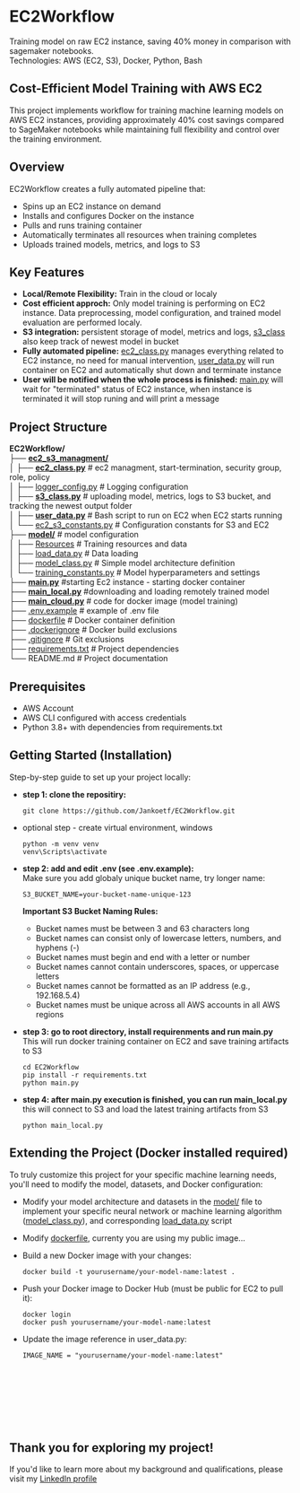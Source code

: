 # EC2Workflow

Training model on raw EC2 instance, saving 40% money in comparison with sagemaker notebooks.<br>Technologies: AWS (EC2, S3), Docker, Python, Bash

## Cost-Efficient Model Training with AWS EC2

This project implements workflow for training machine learning models on AWS EC2 instances, providing approximately 40% cost savings compared to SageMaker notebooks while maintaining full flexibility and control over the training environment.

## Overview

EC2Workflow creates a fully automated pipeline that:

- Spins up an EC2 instance on demand
- Installs and configures Docker on the instance
- Pulls and runs training container
- Automatically terminates all resources when training completes
- Uploads trained models, metrics, and logs to S3

## Key Features

- **Local/Remote Flexibility:** Train in the cloud or localy
- **Cost efficient approch:** Only model training is performing on EC2 instance. Data preprocessing, model configuration, and trained model evaluation are performed localy.
- **S3 integration:** persistent storage of model, metrics and logs, [s3_class](./ec2_s3_managment/s3_class.py) also keep track of newest model in bucket
- **Fully automated pipeline:** [ec2_class.py](./ec2_s3_managment/ec2_class.py) manages everything related to EC2 instance, no need for manual intervention, [user_data.py](./ec2_s3_managment/user_data.py) will run container on EC2 and automatically shut down and terminate instance
- **User will be notified when the whole process is finished:** [main.py](./main.py) will wait for "terminated" status of EC2 instance, when instance is terminated it will stop runing and will print a message

## Project Structure

**EC2Workflow/**<br>
├── [**ec2_s3_managment/**](./ec2_s3_managment/)<br>
│ ├── [**ec2_class.py**](./ec2_s3_managment/ec2_class.py) # ec2 managment, start-termination, security group, role, policy<br>
│ ├── [logger_config.py](./ec2_s3_managment/logger_config.py) # Logging configuration<br>
│ ├── [**s3_class.py**](./ec2_s3_managment/s3_class.py) # uploading model, metrics, logs to S3 bucket, and tracking the newest output folder<br>
│ ├── [**user_data.py**](./ec2_s3_managment/user_data.py) # Bash script to run on EC2 when EC2 starts running <br>
│ └── [ec2_s3_constants.py](./ec2_s3_managment/ec2_s3_constants.py) # Configuration constants for S3 and EC2<br>
├── [**model/**](./model/) # model configuration<br>
│ ├── [Resources](./model/Resources/) # Training resources and data<br>
│ ├── [load_data.py](./model/load_data.py) # Data loading<br>
│ ├── [model_class.py](./model/model_class.py) # Simple model architecture definition<br>
│ └── [training_constants.py](./model/training_constants.py) # Model hyperparameters and settings<br>
├── [**main.py**](./main.py) #starting Ec2 instance - starting docker container<br>
├── [**main_local.py**](./main_local.py) #downloading and loading remotely trained model<br>
├── [**main_cloud.py**](./main_cloud.py) # code for docker image (model training)<br>
├── [.env.example](./.env) # example of .env file<br>
├── [dockerfile](./dockerfile) # Docker container definition<br>
├── [.dockerignore](./.dockerignore) # Docker build exclusions<br>
├── [.gitignore](./.gitignore) # Git exclusions<br>
├── [requirements.txt](./requirements.txt) # Project dependencies<br>
└── README.md # Project documentation<br>

## Prerequisites

- AWS Account
- AWS CLI configured with access credentials
- Python 3.8+ with dependencies from requirements.txt

## Getting Started (Installation)

Step-by-step guide to set up your project locally:

- **step 1: clone the repositiry:**
  ```
  git clone https://github.com/Jankoetf/EC2Workflow.git
  ```
- optional step - create virtual environment, windows

  ```
  python -m venv venv
  venv\Scripts\activate
  ```

- **step 2: add and edit .env (see .env.example):**<br>
  Make sure you add globaly unique bucket name, try longer name:

  ```
  S3_BUCKET_NAME=your-bucket-name-unique-123
  ```

  **Important S3 Bucket Naming Rules:**

  - Bucket names must be between 3 and 63 characters long
  - Bucket names can consist only of lowercase letters, numbers, and hyphens (-)
  - Bucket names must begin and end with a letter or number
  - Bucket names cannot contain underscores, spaces, or uppercase letters
  - Bucket names cannot be formatted as an IP address (e.g., 192.168.5.4)
  - Bucket names must be unique across all AWS accounts in all AWS regions

- **step 3: go to root directory, install requirenments and run main.py**<br>
  This will run docker training container on EC2 and save training artifacts to S3

  ```
  cd EC2Workflow
  pip install -r requirements.txt
  python main.py
  ```

- **step 4: after main.py execution is finished, you can run main_local.py**<br>
  this will connect to S3 and load the latest training artifacts from S3
  ```
  python main_local.py
  ```

## Extending the Project (Docker installed required)

To truly customize this project for your specific machine learning needs, you'll need to modify the model, datasets, and Docker configuration:

- Modify your model architecture and datasets in the [model/](./model/) file to implement your specific neural network or machine learning algorithm ([model_class.py](./model/model_class.py)), and corresponding [load_data.py](./model/load_data.py) script

- Modify [dockerfile](./dockerfile), currenty you are using my public image...

- Build a new Docker image with your changes:

  ```
  docker build -t yourusername/your-model-name:latest .
  ```

- Push your Docker image to Docker Hub (must be public for EC2 to pull it):

  ```
  docker login
  docker push yourusername/your-model-name:latest
  ```

- Update the image reference in user_data.py:
  ```
  IMAGE_NAME = "yourusername/your-model-name:latest"
  ```

<br><br><br><br><br><br>

## Thank you for exploring my project!

If you'd like to learn more about my background and qualifications, please visit my [LinkedIn profile](https://www.linkedin.com/in/jankomitrovic)
